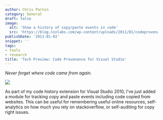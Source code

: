 ```yaml
---
author: Chris Parnin
category: General
draft: false
image:
  alt: 'Show a history of copy/paste events in code'
  src: 'https://blog.ninlabs.com/wp-content/uploads/2011/01/codeprovenance.png'
publishDate: '2011-01-02'
snippet: ''
tags:
- tools
- research
title: 'Tech Preview: Code Provenance for Visual Studio'
---
```


_Never forget where code came from again._

[![](http://blog.ninlabs.com/wp-content/uploads/2011/01/codeprovenance.png)](http://blog.ninlabs.com/wp-content/uploads/2011/01/codeprovenance.png)

As part of my code history extension for Visual Studio 2010, I've just added a module for tracking copy and paste events including code copied from websites.
This can be useful for remembering useful online resources, self-analytics on how much you rely on stackoverflow, or self-auditing for copy right issues.